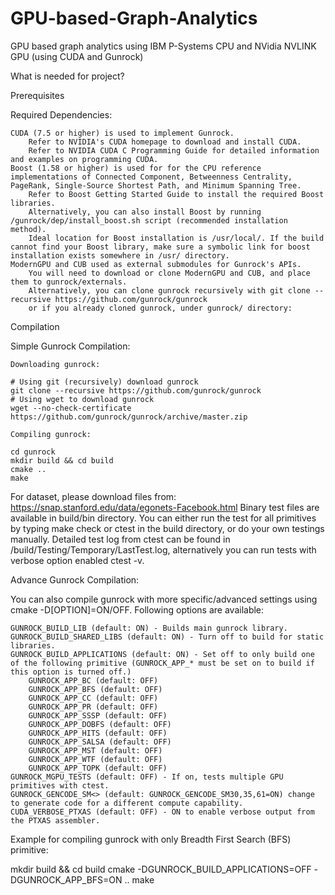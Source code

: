 # GPU-based-Graph-Analytics
GPU based graph analytics using IBM P-Systems CPU and NVidia NVLINK GPU (using CUDA and Gunrock)

What is needed for project?

Prerequisites

Required Dependencies:

    CUDA (7.5 or higher) is used to implement Gunrock.
        Refer to NVIDIA's CUDA homepage to download and install CUDA.
        Refer to NVIDIA CUDA C Programming Guide for detailed information and examples on programming CUDA.
    Boost (1.58 or higher) is used for for the CPU reference implementations of Connected Component, Betweenness Centrality, PageRank, Single-Source Shortest Path, and Minimum Spanning Tree.
        Refer to Boost Getting Started Guide to install the required Boost libraries.
        Alternatively, you can also install Boost by running /gunrock/dep/install_boost.sh script (recommended installation method).
        Ideal location for Boost installation is /usr/local/. If the build cannot find your Boost library, make sure a symbolic link for boost installation exists somewhere in /usr/ directory.
    ModernGPU and CUB used as external submodules for Gunrock's APIs.
        You will need to download or clone ModernGPU and CUB, and place them to gunrock/externals.
        Alternatively, you can clone gunrock recursively with git clone --recursive https://github.com/gunrock/gunrock
        or if you already cloned gunrock, under gunrock/ directory:
Compilation

Simple Gunrock Compilation:

    Downloading gunrock:

    # Using git (recursively) download gunrock
    git clone --recursive https://github.com/gunrock/gunrock
    # Using wget to download gunrock
    wget --no-check-certificate https://github.com/gunrock/gunrock/archive/master.zip

    Compiling gunrock:

    cd gunrock
    mkdir build && cd build
    cmake ..
    make

For dataset, please download files from: https://snap.stanford.edu/data/egonets-Facebook.html
    Binary test files are available in build/bin directory.
    You can either run the test for all primitives by typing make check or ctest in the build directory, or do your own testings manually.
    Detailed test log from ctest can be found in /build/Testing/Temporary/LastTest.log, alternatively you can run tests with verbose option enabled ctest -v.

Advance Gunrock Compilation:

You can also compile gunrock with more specific/advanced settings using cmake -D[OPTION]=ON/OFF. Following options are available:

    GUNROCK_BUILD_LIB (default: ON) - Builds main gunrock library.
    GUNROCK_BUILD_SHARED_LIBS (default: ON) - Turn off to build for static libraries.
    GUNROCK_BUILD_APPLICATIONS (default: ON) - Set off to only build one of the following primitive (GUNROCK_APP_* must be set on to build if this option is turned off.)
        GUNROCK_APP_BC (default: OFF)
        GUNROCK_APP_BFS (default: OFF)
        GUNROCK_APP_CC (default: OFF)
        GUNROCK_APP_PR (default: OFF)
        GUNROCK_APP_SSSP (default: OFF)
        GUNROCK_APP_DOBFS (default: OFF)
        GUNROCK_APP_HITS (default: OFF)
        GUNROCK_APP_SALSA (default: OFF)
        GUNROCK_APP_MST (default: OFF)
        GUNROCK_APP_WTF (default: OFF)
        GUNROCK_APP_TOPK (default: OFF)
    GUNROCK_MGPU_TESTS (default: OFF) - If on, tests multiple GPU primitives with ctest.
    GUNROCK_GENCODE_SM<> (default: GUNROCK_GENCODE_SM30,35,61=ON) change to generate code for a different compute capability.
    CUDA_VERBOSE_PTXAS (default: OFF) - ON to enable verbose output from the PTXAS assembler.

Example for compiling gunrock with only Breadth First Search (BFS) primitive:

mkdir build && cd build
cmake -DGUNROCK_BUILD_APPLICATIONS=OFF -DGUNROCK_APP_BFS=ON ..
make
